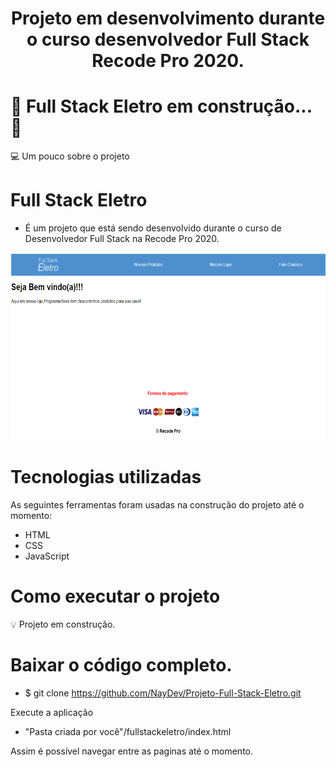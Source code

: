 <h1 align="center">
  Projeto em desenvolvimento durante o curso desenvolvedor Full Stack Recode Pro 2020.
<h1 align="center">


# 🚧 Full Stack Eletro em construção... 🚧

💻 Um pouco sobre o projeto

# Full Stack Eletro
 * É um projeto que está sendo desenvolvido durante o curso de Desenvolvedor Full Stack na Recode Pro 2020.
 
<p align="center">
  <img src="img/projeto.png" width="550" height="300">
<p align="center">


# Tecnologias utilizadas

As seguintes ferramentas foram usadas na construção do projeto até o momento:

* HTML
* CSS
* JavaScript

# Como executar o projeto

💡 Projeto em construção.

# Baixar o código completo.
 * $ git clone https://github.com/NayDev/Projeto-Full-Stack-Eletro.git
 
Execute a aplicação
* "Pasta criada por você"/fullstackeletro/index.html

Assim é possível navegar entre as paginas até o momento.
